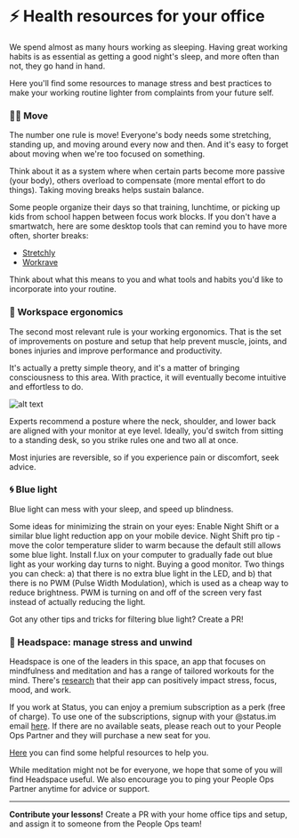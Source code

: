 # ⚡️ Health resources for your office

We spend almost as many hours working as sleeping. Having great working habits is as essential as getting a good night's sleep, and more often than not, they go hand in hand.

Here you'll find some resources to manage stress and best practices to make your working routine lighter from complaints from your future self. 


### 🏃‍♂️ Move

The number one rule is move! Everyone's body needs some stretching, standing up, and moving around every now and then. And it's easy to forget about moving when we're too focused on something. 

Think about it as a system where when certain parts become more passive (your body), others overload to compensate (more mental effort to do things). Taking moving breaks helps sustain balance.

Some people organize their days so that training, lunchtime, or picking up kids from school happen between focus work blocks. If you don't have a smartwatch, here are some desktop tools that can remind you to have more often, shorter breaks:

   * [Stretchly](https://hovancik.net/stretchly/)
   * [Workrave](https://workrave.org/)

Think about what this means to you and what tools and habits you'd like to incorporate into your routine. 


### 🐒 Workspace ergonomics

The second most relevant rule is your working ergonomics. That is the set of improvements on posture and setup that help prevent muscle, joints, and bones injuries and improve performance and productivity. 

It's actually a pretty simple theory, and it's a matter of bringing consciousness to this area. With practice, it will eventually become intuitive and effortless to do.

![alt text](https://www.healthandbalance.com.au/wp-content/uploads/2018/10/posture_desk.jpg)

Experts recommend a posture where the neck, shoulder, and lower back are aligned with your monitor at eye level. Ideally, you'd switch from sitting to a standing desk, so you strike rules one and two all at once.

Most injuries are reversible, so if you experience pain or discomfort, seek advice.

### 🌀 Blue light

Blue light can mess with your sleep, and speed up blindness.

Some ideas for minimizing the strain on your eyes:
Enable Night Shift or a similar blue light reduction app on your mobile device. Night Shift pro tip - move the color temperature slider to warm because the default still allows some blue light.
Install f.lux on your computer to gradually fade out blue light as your working day turns to night.
Buying a good monitor. Two things you can check: a) that there is no extra blue light in the LED, and b) that there is no PWM (Pulse Width Modulation), which is used as a cheap way to reduce brightness. PWM is turning on and off of the screen very fast instead of actually reducing the light. 

Got any other tips and tricks for filtering blue light? Create a PR!


### 🔆 Headspace: manage stress and unwind

Headspace is one of the leaders in this space, an app that focuses on mindfulness and meditation and has a range of tailored workouts for the mind. There's [research](https://www.headspace.com/science/meditation-research) that their app can positively impact stress, focus, mood, and work. 

If you work at Status, you can enjoy a premium subscription as a perk (free of charge). To use one of the subscriptions, signup with your @status.im email [here](https://work.headspace.com/status/join). If there are no available seats, please reach out to your People Ops Partner and they will purchase a new seat for you. 

[Here](https://drive.google.com/drive/folders/122aJjQRK-CCnC0f_y8vWRAhiLQR_f9H9) you can find some helpful resources to help you. 

While meditation might not be for everyone, we hope that some of you will find Headspace useful. We also encourage you to ping your People Ops Partner anytime for advice or support. 


*****

**Contribute your lessons!** Create a PR with your home office tips and setup, and assign it to someone from the People Ops team!
